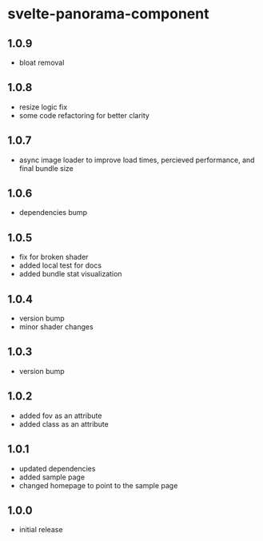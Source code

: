 # svelte-panorama-component

## 1.0.9

- bloat removal

## 1.0.8

- resize logic fix
- some code refactoring for better clarity

## 1.0.7

- async image loader to improve load times, percieved performance, and final bundle size

## 1.0.6

- dependencies bump

## 1.0.5

- fix for broken shader
- added local test for docs
- added bundle stat visualization

## 1.0.4

- version bump
- minor shader changes

## 1.0.3

- version bump

## 1.0.2

- added fov as an attribute
- added class as an attribute

## 1.0.1

- updated dependencies
- added sample page
- changed homepage to point to the sample page

## 1.0.0

- initial release
